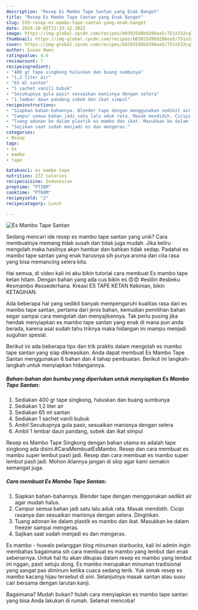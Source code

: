 ```yaml
---
description: "Resep Es Mambo Tape Santan yang Enak Banget"
title: "Resep Es Mambo Tape Santan yang Enak Banget"
slug: 559-resep-es-mambo-tape-santan-yang-enak-banget
date: 2020-10-05T22:33:12.382Z
image: https://img-global.cpcdn.com/recipes/b03925d9b9206ea5/751x532cq70/es-mambo-tape-santan-foto-resep-utama.jpg
thumbnail: https://img-global.cpcdn.com/recipes/b03925d9b9206ea5/751x532cq70/es-mambo-tape-santan-foto-resep-utama.jpg
cover: https://img-global.cpcdn.com/recipes/b03925d9b9206ea5/751x532cq70/es-mambo-tape-santan-foto-resep-utama.jpg
author: Susan Owen
ratingvalue: 4.6
reviewcount: 7
recipeingredient:
- "400 gr tape singkong haluskan dan buang sumbunya"
- "1,2 liter air"
- "65 ml santan"
- "1 sachet vanili bubuk"
- "Secukupnya gula pasir sesuaikan manisnya dengan selera"
- "1 lembar daun pandang sobek dan ikat simpul"
recipeinstructions:
- "Siapkan bahan-bahannya. Blender tape dengan menggunakan sedikit air agar mudah halus."
- "Campur semua bahan jadi satu lalu aduk rata. Masak mendidih. Cicipi rasanya dan sesuaikan manisnya dengan selera. Dinginkan."
- "Tuang adonan ke dalam plastik es mambo dan ikat. Masukkan ke dalam freezer sampai mengeras."
- "Sajikan saat sudah menjadi es dan mengeras."
categories:
- Resep
tags:
- es
- mambo
- tape

katakunci: es mambo tape 
nutrition: 272 calories
recipecuisine: Indonesian
preptime: "PT38M"
cooktime: "PT60M"
recipeyield: "2"
recipecategory: Lunch

---
```



![Es Mambo Tape Santan](https://img-global.cpcdn.com/recipes/b03925d9b9206ea5/751x532cq70/es-mambo-tape-santan-foto-resep-utama.jpg)

Sedang mencari ide resep es mambo tape santan yang unik? Cara membuatnya memang tidak susah dan tidak juga mudah. Jika keliru mengolah maka hasilnya akan hambar dan bahkan tidak sedap. Padahal es mambo tape santan yang enak harusnya sih punya aroma dan cita rasa yang bisa memancing selera kita.

Hai semua, di video kali ini aku bikin tutorial cara membuat Es mambo tape ketan hitam. Dengan bahan yang ada cus bikin es 😍😍 #eslilin #esbeku #esmambo #essederhana. Kreasi ES TAPE KETAN Kekinian, bikin KETAGIHAN.

Ada beberapa hal yang sedikit banyak mempengaruhi kualitas rasa dari es mambo tape santan, pertama dari jenis bahan, kemudian pemilihan bahan segar sampai cara mengolah dan menyajikannya. Tak perlu pusing jika hendak menyiapkan es mambo tape santan yang enak di mana pun anda berada, karena asal sudah tahu triknya maka hidangan ini mampu menjadi suguhan spesial.


Berikut ini ada beberapa tips dan trik praktis dalam mengolah es mambo tape santan yang siap dikreasikan. Anda dapat membuat Es Mambo Tape Santan menggunakan 6 bahan dan 4 tahap pembuatan. Berikut ini langkah-langkah untuk menyiapkan hidangannya.

<!--inarticleads1-->

##### Bahan-bahan dan bumbu yang diperlukan untuk menyiapkan Es Mambo Tape Santan:

1. Sediakan 400 gr tape singkong, haluskan dan buang sumbunya
1. Sediakan 1,2 liter air
1. Sediakan 65 ml santan
1. Sediakan 1 sachet vanili bubuk
1. Ambil Secukupnya gula pasir, sesuaikan manisnya dengan selera
1. Ambil 1 lembar daun pandang, sobek dan ikat simpul


Resep es Mambo Tape Singkong dengan bahan utama es adalah tape singkong ada disini.#CaraMembuatEsMambo. Resep dan cara membuat es mambo super lembut pasti jadi. Resep dan cara membuat es mambo super lembut pasti jadi. Mohon iklannya jangan di skip agar kami semakin semangat juga. 

<!--inarticleads2-->

##### Cara membuat Es Mambo Tape Santan:

1. Siapkan bahan-bahannya. Blender tape dengan menggunakan sedikit air agar mudah halus.
1. Campur semua bahan jadi satu lalu aduk rata. Masak mendidih. Cicipi rasanya dan sesuaikan manisnya dengan selera. Dinginkan.
1. Tuang adonan ke dalam plastik es mambo dan ikat. Masukkan ke dalam freezer sampai mengeras.
1. Sajikan saat sudah menjadi es dan mengeras.


Es mambo - huwalo pelanggan blog minuman starbucks, kali ini admin ingin membahas bagaimana sih cara membuat es mambo yang lembut dan enak sebenarnya. Untuk hal itu akan dikupas dalam resep es mambo yang lembut ini nggan, pasti setuju dong. Es mambo merupakan minuman tradisional yang sangat pas diminum ketika cuaca sedang terik. Yuk simak resep es mambo kacang hijau tersebut di sini. Selanjutnya masak santan atau susu cair bersama dengan larutan kanji. 

Bagaimana? Mudah bukan? Itulah cara menyiapkan es mambo tape santan yang bisa Anda lakukan di rumah. Selamat mencoba!
